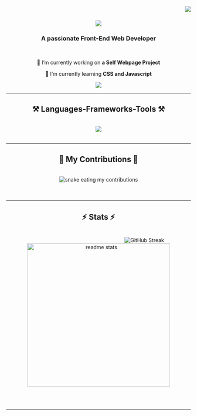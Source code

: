 <img align="right" src="https://visitor-badge.laobi.icu/badge?page_id=Bastigonzales.Bastigonzales" />

<h1 align="center">
    <img src="https://readme-typing-svg.herokuapp.com/?font=Righteous&size=35&center=true&vCenter=true&width=500&height=70&duration=4000&lines=Hi+There!+👋;+I'm+Sebastian+Gonzales!;" />
</h1>

<h3 align="center">A passionate Front-End Web Developer </h3>

<br/>

<div align="center">
 
 🔭 I’m currently working on **a Self Webpage Project**
 
 🌱 I’m currently learning **CSS and Javascript**

 </div>
 
<div align="center"> 
  <a href="mailto:bastigonzales@protonmail.com">
    <img src="https://img.shields.io/badge/ProtonMail-8B89CC?style=for-the-badge&logo=protonmail&logoColor=white" />
  </a>

  </a>
</div>

 <hr/>
 
<h2 align="center">⚒️ Languages-Frameworks-Tools ⚒️</h2>
<br/>
<div align="center">
    <img src="https://skillicons.dev/icons?i=html,css,windows,linux,notion,pr,vscode,github,figma,git" />
</div>

<br/>
<hr/>

<div align="center">
  <h2>🐍 My Contributions 🐍</h2>
  <br>
  <img alt="snake eating my contributions" src="https://raw.githubusercontent.com/Bastigonzales/Bastigonzales/output/github-contribution-grid-snake.svg" />
  <br/><br/><br/>
</div>

<hr/>

<h2 align="center">⚡ Stats ⚡</h2>
<br>
<div align=center>
  <img width=250 <a href="https://git.io/streak-stats"><img src="https://streak-stats.demolab.com?user=Bastigonzales&theme=material-palenight&hide_total_contributions=true" alt="GitHub Streak" /></a>
  <img width=390 src="https://github-readme-stats-salesp07.vercel.app/api?username=Bastigonzales&count_private=true&show_icons=true&theme=react&rank_icon=github&border_radius=10" alt="readme stats" />
  <br/>
</div>

<br/><br/>

<hr/>

<br/>

<br/>
